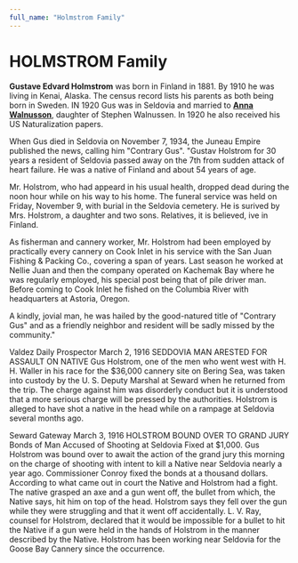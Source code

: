 ```yaml
---
full_name: "Holmstrom Family"
---
```

# HOLMSTROM Family

**Gustave Edvard Holmstrom** was born in Finland in 1881.  By 1910 he was living in Kenai, Alaska.  The census record lists his parents as both being born in Sweden. IN 1920 Gus was in Seldovia and married to [**Anna Walnusson**](../_people/Holmstrom_Anna_Walmusson.md), daughter of Stephen Walnussen. In 1920 he also received his US Naturalization papers. 

When Gus died in Seldovia on November 7, 1934, the Juneau Empire published the news, calling him "Contrary Gus". 
"Gustav Holstrom for 30 years a resident of Seldovia passed away on the 7th from sudden attack of heart failure.  He was a native of Finland and about 54 years of age.

Mr. Holstrom, who had appeard in his usual health, dropped dead during the noon hour while on his way to his home.  The funeral service was held on Friday, November 9, with burial in the Seldovia cemetery.  He is surived by Mrs. Holstrom, a daughter and two sons.  Relatives, it is believed, ive in Finland.

As fisherman and cannery worker, Mr. Holstrom had been employed by practically every cannery on Cook Inlet in his service with the San Juan Fishing & Packing Co., covering a span of years.  Last season he worked at Nellie Juan and then the company operated on Kachemak Bay where he was regularly employed, his special post being that of pile driver man.  Before coming to Cook Inlet he fished on the Columbia River with headquarters at Astoria, Oregon.

A kindly, jovial man, he was hailed by the good-natured title of "Contrary Gus" and as a friendly neighbor and resident will be sadly missed by the community."


Valdez Daily Prospector March 2, 1916
SEDDOVIA MAN ARESTED
FOR ASSAULT ON NATIVE
Gus Holstrom, one of the men who went west with H. H. Waller in his race for the $36,000 cannery site on Bering Sea, was taken into custody by the U. S. Deputy Marshal at Seward when he returned from the trip. The charge against him was disorderly conduct but it is understood that a more serious charge will be pressed by the authorities. Holstrom is alleged to have shot a native in the head while on a rampage at Seldovia several months ago.

Seward Gateway March 3, 1916
HOLSTROM BOUND OVER TO GRAND JURY
Bonds of Man Accused of Shooting at Seldovia Fixed at $1,000.
Gus Holstrom was bound over to await the action of the grand jury this morning on the charge of shooting with intent to kill a Native near Seldovia nearly a year ago. Commissioner Conroy fixed the bonds at a thousand dollars. According to what came out in court the Native and Holstrom had a fight. The native grasped an axe and a gun went off, the bullet from which, the Native says, hit him on top of the head. Holstrom says they fell over the gun while they were struggling and that it went off accidentally. L. V. Ray, counsel for Holstrom, declared that it would be impossible for a bullet to hit the Native if a gun were held in the hands of Holstrom in the manner described by the Native.  Holstrom has been working near Seldovia for the Goose Bay Cannery since the occurrence.


